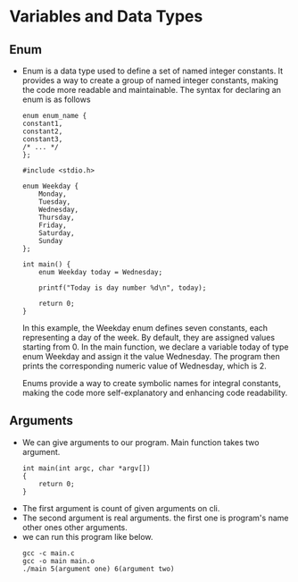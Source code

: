 # Variables and Data Types

## Enum
- Enum is a data type used to define a set of named integer constants. It provides a way to create a group of named integer constants, making the code more readable and maintainable. The syntax for declaring an enum is as follows
    ```
    enum enum_name {
    constant1,
    constant2,
    constant3,
    /* ... */
    };

    ```
    ```
    #include <stdio.h>

    enum Weekday {
        Monday,
        Tuesday,
        Wednesday,
        Thursday,
        Friday,
        Saturday,
        Sunday
    };

    int main() {
        enum Weekday today = Wednesday;

        printf("Today is day number %d\n", today);

        return 0;
    }

    ```

    In this example, the Weekday enum defines seven constants, each representing a day of the week. By default, they are assigned values starting from 0. In the main function, we declare a variable today of type enum Weekday and assign it the value Wednesday. The program then prints the corresponding numeric value of Wednesday, which is 2.

    Enums provide a way to create symbolic names for integral constants, making the code more self-explanatory and enhancing code readability.

## Arguments
- We can give arguments to our program. Main function takes two argument. 
    ```
    int main(int argc, char *argv[])
    {    
        return 0;
    }
    ```
- The first argument is count of given arguments on cli.
- The second argument is real arguments. the first one is program's name other ones other arguments.
- we can run this program like below.
    ```
    gcc -c main.c
    gcc -o main main.o
    ./main 5(argument one) 6(argument two)
    ```